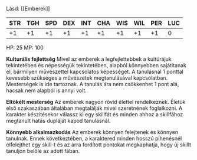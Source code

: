 Lásd: [[Emberek]]

| STR | TGH | SPD | DEX | INT | CHA | WIS | WIL | PER | LUC |
| --- | --- | --- | --- | --- | --- | --- | --- | --- | --- |
| +1  | +1  | +1  | +1  | +1  | +1  | +1  | +1  | +1  | 0   |

HP: 25
MP: 100

**Kulturális fejlettség**
Mivel az emberek a legfejlettebbek a kultúrájuk tekintetében és népességük tekintetében, alapból könnyebben sajátítanak el, bármilyen művészettel kapcsolatos képességet.
A tanulásnál 1 ponttal kevesebb szükséges a művészetek megtanulásával kapcsolatban. Mesterségek is ide tartoznak. A tanulás ára nem csökkenhet 1 pont alá, hacsak nem alapból is annyi volt.

**Eltökélt mesterség**
Az emberek nagyon rövid élettel rendelkeznek. Életük első szakaszában általában megtalálják mivel szeretnének foglalkozni. A karakter készítésekor válassz ki egy skillfát és minden ahhoz a skillfához megtanult hatás dupláját kapod tanulásnál.

**Könnyebb alkalmazkodás**
Az emberek könnyen felejtenek és könnyen tanulnak. Ennek következtében, a karaktered minden hosszú pihenésnél elfelejthet egy skill-t és az arra fordított pontokat megkaphatja, hogy új skillt tanuljon belőle az adott fában.